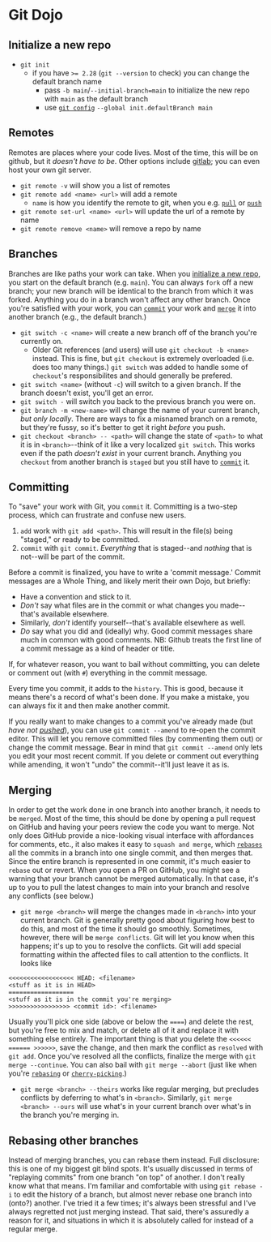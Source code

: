 # Git Dojo

## Initialize a new repo
* `git init`
  * if you have `>= 2.28` (`git --version` to check) you can change the default branch name
    * pass `-b main`/`--initial-branch=main` to initialize the new repo with `main` as the default branch
    * use [`git config`](#configuring-git) `--global init.defaultBranch main`

## Remotes
Remotes are places where your code lives. Most of the time, this will be on github, but it _doesn't have to be_. Other options include [gitlab](https://about.gitlab.com/); you can even host your own git server.
* `git remote -v` will show you a list of remotes
* `git remote add <name> <url>` will add a remote
  * `name` is how you identify the remote to git, when you e.g. [`pull`](#pulling-and-pushing) or [`push`](#pulling-and-pushing)
* `git remote set-url <name> <url>` will update the url of a remote by name
* `git remote remove <name>` will remove a repo by name

## Branches
Branches are like paths your work can take. When you [initialize a new repo](#initialize-a-new-repo), you start on the default branch (e.g. `main`). You can always `fork` off a new branch; your new branch will be identical to the branch from which it was forked. Anything you do in a branch won't affect any other branch. Once you're satisfied with your work, you can [`commit`](#committing) your work and [`merge`](#merging) it into another branch (e.g., the default branch.)
* `git switch -c <name>` will `c`reate a new branch off of the branch you're currently on.
  * Older Git references (and users) will use `git checkout -b <name>` instead. This is fine, but `git checkout` is extremely overloaded (i.e. does too many things.) `git switch` was added to handle some of `checkout`'s responsibilites and should generally be prefered.
* `git switch <name>` (without `-c`) will switch to a given branch. If the branch doesn't exist, you'll get an error.
* `git switch -` will switch you back to the previous branch you were on.
* `git branch -m <new-name>` will change the name of your current branch, _but only locally_. There are ways to fix a misnamed branch on a remote, but they're fussy, so it's better to get it right _before_ you push.
* `git checkout <branch> -- <path>` will change the state of `<path>` to what it is in `<branch>`--think of it like a very localized `git switch`. This works even if the path _doesn't exist_ in your current branch. Anything you `checkout` from another branch is `staged` but you still have to [`commit`](#committing) it.

## Committing
To "save" your work with Git, you `commit` it. Committing is a two-step process, which can frustrate and confuse new users.
1. `add` work with `git add <path>`. This will result in the file(s) being "staged," or ready to be committed.
2. `commit` with `git commit`. _Everything_ that is staged--and _nothing_ that is not--will be part of the commit.

Before a commit is finalized, you have to write a 'commit message.' Commit messages are a Whole Thing, and likely merit their own Dojo, but briefly:
* Have a convention and stick to it.
* _Don't_ say what files are in the commit or what changes you made--that's available elsewhere.
* Similarly, _don't_ identify yourself--that's available elsewhere as well.
* _Do_ say what you did and (ideally) why.
Good commit messages share much in common with good comments.
NB: Github treats the first line of a commit message as a kind of header or title.

If, for whatever reason, you want to bail without committing, you can delete or comment out (with `#`) everything in the commit message.

Every time you commit, it adds to the `history`. This is good, because it means there's a record of what's been done. If you make a mistake, you can always fix it and then make another commit.

If you really want to make changes to a commit you've already made (but _have not [pushed](#pulling-and-pushing)_), you can use `git commit --amend` to re-open the commit editor. This will let you remove committed files (by commenting them out) or change the commit message. Bear in mind that `git commit --amend` only lets you edit your most recent commit. If you delete or comment out everything while amending, it won't "undo" the commit--it'll just leave it as is.

## Merging
In order to get the work done in one branch into another branch, it needs to be `merged`. Most of the time, this should be done by opening a pull request on GitHub and having your peers review the code you want to merge. Not only does GitHub provide a nice-looking visual interface with affordances for comments, etc., it also makes it easy to `squash and merge`, which [`rebases`](#rebasing) all the commits in a branch into one single commit, and then merges that. Since the entire branch is represented in one commit, it's much easier to `rebase` out or revert. When you open a PR on GitHub, you might see a warning that your branch cannot be merged automatically. In that case, it's up to you to pull the latest changes to main into your branch and resolve any conflicts (see below.)
* `git merge <branch>` will merge the changes made in `<branch>` into your current branch. Git is generally pretty good about figuring how best to do this, and most of the time it should go smoothly. Sometimes, however, there will be `merge conflicts`. Git will let you know when this happens; it's up to you to resolve the conflicts. Git will add special formatting within the affected files to call attention to the conflicts. It looks like
```
<<<<<<<<<<<<<<<<<< HEAD: <filename>
<stuff as it is in HEAD>
==================
<stuff as it is in the commit you're merging>
>>>>>>>>>>>>>>>>> <commit id>: <filename>
```
Usually you'll pick one side (above or below the `====`) and delete the rest, but you're free to mix and match, or delete all of it and replace it with something else entirely. The important thing is that you delete the `<<<<<< ====== >>>>>>`, save the change, and then mark the conflict as `resolved` with `git add`. Once you've resolved all the conflicts, finalize the merge with `git merge --continue`. You can also bail with `git merge --abort` (just like when you're [`rebasing`](#rebasing) or [`cherry-picking`](#cherry-picking).)
* `git merge <branch> --theirs` works like regular merging, but precludes conflicts by deferring to what's in `<branch>`. Similarly, `git merge <branch> --ours` will use what's in your current branch over what's in the branch you're merging in.

## Rebasing other branches
Instead of merging branches, you can rebase them instead. Full disclosure: this is one of my biggest git blind spots. It's usually discussed in terms of "replaying commits" from one branch "on top" of another. I don't really know what that means. I'm familiar and comfortable with using `git rebase -i` to edit the history of a branch, but almost never rebase one branch into (onto?) another. I've tried it a few times; it's always been stressful and I've always regretted not just merging instead. That said, there's assuredly a reason for it, and situations in which it is absolutely called for instead of a regular merge.
